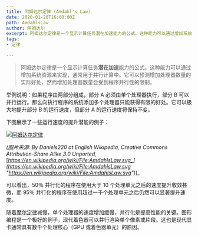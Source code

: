 ```yaml
---
title: 阿姆达尔定律 (Amdahl's Law)
date: 2020-01-20T16:00:00Z
path: AmdahlsLaw
author: 阿姆达尔
excerpt: 阿姆达尔定律是一个显示计算任务潜在加速能力的公式。这种能力可以通过增加系统资源来实现，通常用于并行计算中。
tags:
- 定律

---
```

> 阿姆达尔定律是一个显示计算任务**潜在加速**能力的公式。这种能力可以通过增加系统资源来实现，通常用于并行计算中。它可以预测增加处理器数量的实际好处，然而增加处理器数量会受到程序并行性的限制。

举例说明：如果程序由两部分组成，部分 A 必须由单个处理器执行，部分 B 可以并行运行。那么向执行程序的系统添加多个处理器只能获得有限的好处。它可以极大地提升部分 B 的运行速度，但部分 A 的运行速度将保持不变。

下图展示了一些运行速度的提升潜能的例子：

[![阿姆达尔定律](https://github.com/nusr/hacker-laws-zh/raw/master/images/amdahls_law.png)](https://github.com/nusr/hacker-laws-zh/blob/master/images/amdahls_law.png)

_(图片来源: By Daniels220 at English Wikipedia, Creative Commons Attribution-Share Alike 3.0 Unported,_ [_https://en.wikipedia.org/wiki/File:AmdahlsLaw.svg_](https://en.wikipedia.org/wiki/File:AmdahlsLaw.svg "https://en.wikipedia.org/wiki/File:AmdahlsLaw.svg")_)_

可以看出，50％ 并行化的程序在使用大于 10 个处理单元之后的速度提升收效甚微，而 95％ 并行化的程序在使用超过一千个处理单元之后仍然可以显著提升速度。

随着[摩尔定律](https://github.com/nusr/hacker-laws-zh#%E6%91%A9%E5%B0%94%E5%AE%9A%E5%BE%8B-moores-law)减慢，单个处理器的速度增加缓慢，并行化是提高性能的关键。图形编程是一个极好的例子，现代着色器可以并行渲染单个像素或片段。这也是现代显卡通常具有数千个处理核心（GPU 或着色器单元）的原因。